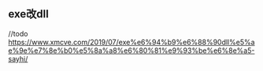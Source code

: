 ## exe改dll
//todo
https://www.xmcve.com/2019/07/exe%e6%94%b9%e6%88%90dll%e5%ae%9e%e7%8e%b0%e5%8a%a8%e6%80%81%e9%93%be%e6%8e%a5-sayhi/